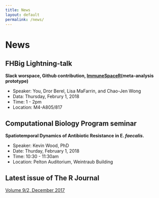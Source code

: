 ```yaml
---
title: News
layout: default
permalink: /news/
---
```


# News

## FHBig Lightning-talk
__Slack worspace, Github contribution, [ImmuneSpaceR](https://www.bioconductor.org/help/course-materials/2017/BioC2017/DDay/LightningTalk/SessionII/ImmuneSpaceR.pdf)(meta-analysis prototype)__
- Speaker: You, Dror Berel, Lisa MaFarrin, and Chao-Jen Wong
- Data: Thursday, Februry 1, 2018
- Time: 1 - 2pm
- Location: M4-A805/817

## Computational Biology Program seminar
__Spatiotemporal Dynamics of Antibiotic Resistance in E. _faecalis_.__
- Speaker: Kevin Wood, PhD
- Date: Thurday, February 1, 2018
- Time: 10:30 - 11:30am
- Location: Pelton Auditorium, Weintraub Building

## Latest issue of The R Journal 
[Volume 9/2, December 2017](https://journal.r-project.org/archive/2017-2/)
